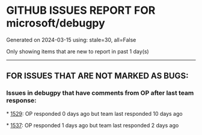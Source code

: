 
# GITHUB ISSUES REPORT FOR microsoft/debugpy


Generated on 2024-03-15 using: stale=30, all=False


Only showing items that are new to report in past 1 day(s)


---

## FOR ISSUES THAT ARE NOT MARKED AS BUGS:


### Issues in debugpy that have comments from OP after last team response:


\* [1529](https://github.com/microsoft/debugpy/issues/1529 "api to retrieve debugpy endpoint and access token?"): OP responded 0 days ago but team last responded 10 days ago

\* [1537](https://github.com/microsoft/debugpy/issues/1537 "Using multiprocessing -> TypeError: Cannot read properties of null (reading 'testsuites')"): OP responded 1 days ago but team last responded 2 days ago
